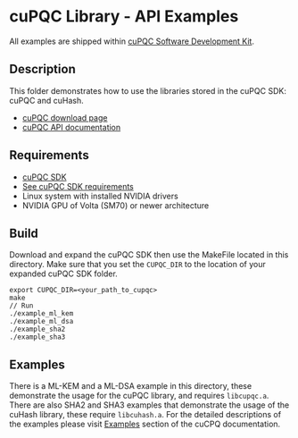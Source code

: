 # cuPQC Library - API Examples

All examples are shipped within [cuPQC Software Development Kit](https://developer.nvidia.com/cupqc-downloads).

## Description

This folder demonstrates how to use the libraries stored in the cuPQC SDK: cuPQC and cuHash.

* [cuPQC download page](https://developer.nvidia.com/cupqc-downloads)
* [cuPQC API documentation](https://docs.nvidia.com/cuda/cupqc/index.html)

## Requirements

* [cuPQC SDK](https://developer.nvidia.com/cupqc-downloads)
* [See cuPQC SDK requirements](https://docs.nvidia.com/cuda/cupqc/requirements.html)
* Linux system with installed NVIDIA drivers
* NVIDIA GPU of Volta (SM70) or newer architecture

## Build
Download and expand the cuPQC SDK then use the MakeFile located in this directory. Make sure that you set the `CUPQC_DIR` to the location of your expanded cuPQC SDK folder.

```
export CUPQC_DIR=<your_path_to_cupqc>
make
// Run
./example_ml_kem
./example_ml_dsa
./example_sha2
./example_sha3
```

## Examples
There is a ML-KEM and a ML-DSA example in this directory, these demonstrate the usage for the cuPQC library, and requires `libcupqc.a`. 
There are also SHA2 and SHA3 examples that demonstrate the usage of the cuHash library, these require `libcuhash.a`. 
For the detailed descriptions of the examples please visit [Examples](https://docs.nvidia.com/cuda/cupqc/examples.html) section of the cuCPQ documentation.

